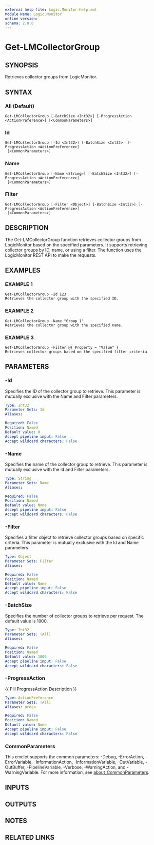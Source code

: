```yaml
---
external help file: Logic.Monitor-help.xml
Module Name: Logic.Monitor
online version:
schema: 2.0.0
---
```


# Get-LMCollectorGroup

## SYNOPSIS
Retrieves collector groups from LogicMonitor.

## SYNTAX

### All (Default)
```
Get-LMCollectorGroup [-BatchSize <Int32>] [-ProgressAction <ActionPreference>] [<CommonParameters>]
```

### Id
```
Get-LMCollectorGroup [-Id <Int32>] [-BatchSize <Int32>] [-ProgressAction <ActionPreference>]
 [<CommonParameters>]
```

### Name
```
Get-LMCollectorGroup [-Name <String>] [-BatchSize <Int32>] [-ProgressAction <ActionPreference>]
 [<CommonParameters>]
```

### Filter
```
Get-LMCollectorGroup [-Filter <Object>] [-BatchSize <Int32>] [-ProgressAction <ActionPreference>]
 [<CommonParameters>]
```

## DESCRIPTION
The Get-LMCollectorGroup function retrieves collector groups from LogicMonitor based on the specified parameters.
It supports retrieving collector groups by ID, name, or using a filter.
The function uses the LogicMonitor REST API to make the requests.

## EXAMPLES

### EXAMPLE 1
```
Get-LMCollectorGroup -Id 123
Retrieves the collector group with the specified ID.
```

### EXAMPLE 2
```
Get-LMCollectorGroup -Name "Group 1"
Retrieves the collector group with the specified name.
```

### EXAMPLE 3
```
Get-LMCollectorGroup -Filter @{ Property = "Value" }
Retrieves collector groups based on the specified filter criteria.
```

## PARAMETERS

### -Id
Specifies the ID of the collector group to retrieve.
This parameter is mutually exclusive with the Name and Filter parameters.

```yaml
Type: Int32
Parameter Sets: Id
Aliases:

Required: False
Position: Named
Default value: 0
Accept pipeline input: False
Accept wildcard characters: False
```

### -Name
Specifies the name of the collector group to retrieve.
This parameter is mutually exclusive with the Id and Filter parameters.

```yaml
Type: String
Parameter Sets: Name
Aliases:

Required: False
Position: Named
Default value: None
Accept pipeline input: False
Accept wildcard characters: False
```

### -Filter
Specifies a filter object to retrieve collector groups based on specific criteria.
This parameter is mutually exclusive with the Id and Name parameters.

```yaml
Type: Object
Parameter Sets: Filter
Aliases:

Required: False
Position: Named
Default value: None
Accept pipeline input: False
Accept wildcard characters: False
```

### -BatchSize
Specifies the number of collector groups to retrieve per request.
The default value is 1000.

```yaml
Type: Int32
Parameter Sets: (All)
Aliases:

Required: False
Position: Named
Default value: 1000
Accept pipeline input: False
Accept wildcard characters: False
```

### -ProgressAction
{{ Fill ProgressAction Description }}

```yaml
Type: ActionPreference
Parameter Sets: (All)
Aliases: proga

Required: False
Position: Named
Default value: None
Accept pipeline input: False
Accept wildcard characters: False
```

### CommonParameters
This cmdlet supports the common parameters: -Debug, -ErrorAction, -ErrorVariable, -InformationAction, -InformationVariable, -OutVariable, -OutBuffer, -PipelineVariable, -Verbose, -WarningAction, and -WarningVariable. For more information, see [about_CommonParameters](http://go.microsoft.com/fwlink/?LinkID=113216).

## INPUTS

## OUTPUTS

## NOTES

## RELATED LINKS
